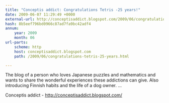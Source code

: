 ```yaml
---
title: "Conceptis addict: Congratulations Tetris -25 years!"
date: 2009-06-07 11:29:49 +0000
external-url: http://conceptisaddict.blogspot.com/2009/06/congratulations-tetris-25-years.html
hash: 8b5eef796bd0966c87ad7fa9bc42adf4
annum:
    year: 2009
    month: 06
url-parts:
    scheme: http
    host: conceptisaddict.blogspot.com
    path: /2009/06/congratulations-tetris-25-years.html

---
```


The blog of a person who loves Japanese puzzles and mathematics and wants to share the wonderful experiences these addictions can give. Also introducing Finnish habits and the life of a dog owner. ...


Conceptis addict - http://conceptisaddict.blogspot.com/
